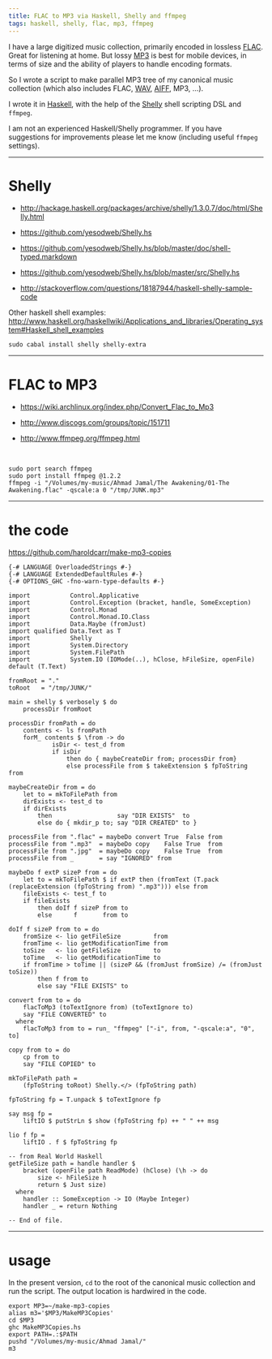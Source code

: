 ```yaml
---
title: FLAC to MP3 via Haskell, Shelly and ffmpeg
tags: haskell, shelly, flac, mp3, ffmpeg
---
```


I have a large digitized music collection, primarily encoded in
lossless [FLAC](http://en.wikipedia.org/wiki/FLAC).  Great for listening at home.  But lossy [MP3](http://en.wikipedia.org/wiki/MP3) is best
for mobile devices, in terms of size and the ability of players to
handle encoding formats.

So I wrote a script to make parallel MP3 tree of my canonical music
collection (which also includes FLAC, [WAV](http://en.wikipedia.org/wiki/WAV), [AIFF](http://en.wikipedia.org/wiki/Audio_Interchange_File_Format), MP3, &#x2026;).

I wrote it in [Haskell](http://www.haskell.org/), with the help of the [Shelly](https://github.com/yesodweb/Shelly.hs) shell scripting DSL and `ffmpeg`.

<!-- MORE -->

I am not an experienced Haskell/Shelly programmer.  If you have
suggestions for improvements please let me know (including useful
`ffmpeg` settings).

---

# Shelly

-   <http://hackage.haskell.org/packages/archive/shelly/1.3.0.7/doc/html/Shelly.html>

-   <https://github.com/yesodweb/Shelly.hs>

-   <https://github.com/yesodweb/Shelly.hs/blob/master/doc/shell-typed.markdown>

-   <https://github.com/yesodweb/Shelly.hs/blob/master/src/Shelly.hs>

-   <http://stackoverflow.com/questions/18187944/haskell-shelly-sample-code>

Other haskell shell examples: <http://www.haskell.org/haskellwiki/Applications_and_libraries/Operating_system#Haskell_shell_examples>

    sudo cabal install shelly shelly-extra

---

# FLAC to MP3

-   <https://wiki.archlinux.org/index.php/Convert_Flac_to_Mp3>

-   <http://www.discogs.com/groups/topic/151711>

-   <http://www.ffmpeg.org/ffmpeg.html>

&nbsp;

    sudo port search ffmpeg
    sudo port install ffmpeg @1.2.2
    ffmpeg -i "/Volumes/my-music/Ahmad Jamal/The Awakening/01-The Awakening.flac" -qscale:a 0 "/tmp/JUNK.mp3"

---

# the code

<https://github.com/haroldcarr/make-mp3-copies>

    {-# LANGUAGE OverloadedStrings #-}
    {-# LANGUAGE ExtendedDefaultRules #-}
    {-# OPTIONS_GHC -fno-warn-type-defaults #-}
    
    import           Control.Applicative
    import           Control.Exception (bracket, handle, SomeException)
    import           Control.Monad
    import           Control.Monad.IO.Class
    import           Data.Maybe (fromJust)
    import qualified Data.Text as T
    import           Shelly
    import           System.Directory
    import           System.FilePath
    import           System.IO (IOMode(..), hClose, hFileSize, openFile)
    default (T.Text)
    
    fromRoot = "."
    toRoot   = "/tmp/JUNK/"
    
    main = shelly $ verbosely $ do
        processDir fromRoot
    
    processDir fromPath = do
        contents <- ls fromPath
        forM_ contents $ \from -> do
                isDir <- test_d from
                if isDir
                    then do { maybeCreateDir from; processDir from}
                    else processFile from $ takeExtension $ fpToString from
    
    maybeCreateDir from = do
        let to = mkToFilePath from
        dirExists <- test_d to
        if dirExists
            then                  say "DIR EXISTS"  to
            else do { mkdir_p to; say "DIR CREATED" to }
    
    processFile from ".flac" = maybeDo convert True  False from
    processFile from ".mp3"  = maybeDo copy    False True  from
    processFile from ".jpg"  = maybeDo copy    False True  from
    processFile from _       = say "IGNORED" from
    
    maybeDo f extP sizeP from = do
        let to = mkToFilePath $ if extP then (fromText (T.pack (replaceExtension (fpToString from) ".mp3"))) else from
        fileExists <- test_f to
        if fileExists
            then doIf f sizeP from to
            else      f       from to
    
    doIf f sizeP from to = do
        fromSize <- lio getFileSize         from
        fromTime <- lio getModificationTime from
        toSize   <- lio getFileSize         to
        toTime   <- lio getModificationTime to
        if fromTime > toTime || (sizeP && (fromJust fromSize) /= (fromJust toSize))
            then f from to
            else say "FILE EXISTS" to
    
    convert from to = do
        flacToMp3 (toTextIgnore from) (toTextIgnore to)
        say "FILE CONVERTED" to
      where
        flacToMp3 from to = run_ "ffmpeg" ["-i", from, "-qscale:a", "0", to]
    
    copy from to = do
        cp from to
        say "FILE COPIED" to
    
    mkToFilePath path =
        (fpToString toRoot) Shelly.</> (fpToString path)
    
    fpToString fp = T.unpack $ toTextIgnore fp
    
    say msg fp =
        liftIO $ putStrLn $ show (fpToString fp) ++ " " ++ msg
    
    lio f fp =
        liftIO . f $ fpToString fp
    
    -- from Real World Haskell
    getFileSize path = handle handler $
        bracket (openFile path ReadMode) (hClose) (\h -> do
            size <- hFileSize h
            return $ Just size)
      where
        handler :: SomeException -> IO (Maybe Integer)
        handler _ = return Nothing
    
    -- End of file.

---

# usage

In the present version, `cd` to the root of the canonical music collection and run the script.
The output location is hardwired in the code.

    export MP3=~/make-mp3-copies
    alias m3='$MP3/MakeMP3Copies'
    cd $MP3
    ghc MakeMP3Copies.hs
    export PATH=.:$PATH
    pushd "/Volumes/my-music/Ahmad Jamal/"
    m3
